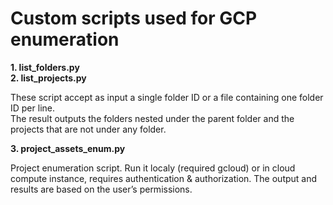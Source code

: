 # Custom scripts used for GCP enumeration

**1. list_folders.py**  
**2. list_projects.py**  

These script accept as input a single folder ID or a file containing one folder ID per line.  
The result outputs the folders nested under the parent folder and the projects that are not under any folder.  

**3. project_assets_enum.py**  

Project enumeration script. Run it localy (required gcloud) or in cloud compute instance, requires authentication & authorization. The output and results are based on the user’s permissions.


